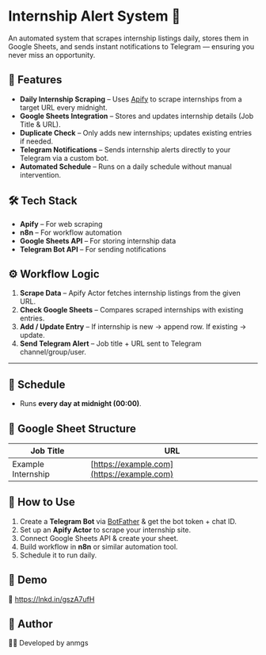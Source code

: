 # Internship Alert System 🚀

An automated system that scrapes internship listings daily, stores them in Google Sheets, and sends instant notifications to Telegram — ensuring you never miss an opportunity.


## 📌 Features

* **Daily Internship Scraping** – Uses [Apify](https://apify.com) to scrape internships from a target URL every midnight.
* **Google Sheets Integration** – Stores and updates internship details (Job Title & URL).
* **Duplicate Check** – Only adds new internships; updates existing entries if needed.
* **Telegram Notifications** – Sends internship alerts directly to your Telegram via a custom bot.
* **Automated Schedule** – Runs on a daily schedule without manual intervention.


## 🛠 Tech Stack

* **Apify** – For web scraping
* **n8n** – For workflow automation
* **Google Sheets API** – For storing internship data
* **Telegram Bot API** – For sending notifications


## ⚙️ Workflow Logic

1. **Scrape Data** – Apify Actor fetches internship listings from the given URL.
2. **Check Google Sheets** – Compares scraped internships with existing entries.
3. **Add / Update Entry** – If internship is new → append row. If existing → update.
4. **Send Telegram Alert** – Job title + URL sent to Telegram channel/group/user.

---

## 📅 Schedule

* Runs **every day at midnight (00:00)**.


## 📂 Google Sheet Structure

| Job Title          | URL                                        |
| ------------------ | ------------------------------------------ |
| Example Internship | [https://example.com](https://example.com) |


## 🚀 How to Use

1. Create a **Telegram Bot** via [BotFather](https://t.me/botfather) & get the bot token + chat ID.
2. Set up an **Apify Actor** to scrape your internship site.
3. Connect Google Sheets API & create your sheet.
4. Build workflow in **n8n** or similar automation tool.
5. Schedule it to run daily.


## 📸 Demo

🎥 https://lnkd.in/gszA7ufH


## 📌 Author

👩‍💻 Developed by anmgs


